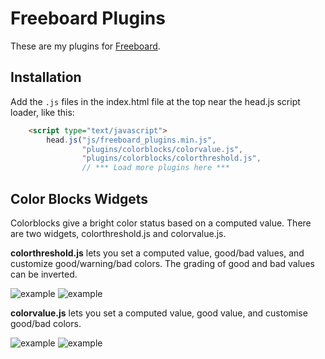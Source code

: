 Freeboard Plugins
=================

These are my plugins for [Freeboard][fb]. 

[fb]: https://github.com/Freeboard/freeboard

## Installation

Add the `.js` files in the index.html file at the top near the head.js script 
loader, like this:
```html
    <script type="text/javascript">
        head.js("js/freeboard_plugins.min.js",
                "plugins/colorblocks/colorvalue.js",
                "plugins/colorblocks/colorthreshold.js",
                // *** Load more plugins here ***
```

## Color Blocks Widgets
Colorblocks give a bright color status based on a computed value. There are two
widgets, colorthreshold.js and colorvalue.js.

__colorthreshold.js__ lets you set a computed value, good/bad values, and customize
good/warning/bad colors. The grading of good and bad values can be inverted.

![example](https://user-images.githubusercontent.com/35010457/34471180-c2814a48-eef6-11e7-9180-571ecae1c6b8.png)
![example](https://user-images.githubusercontent.com/35010457/34471177-c20178d6-eef6-11e7-9efc-5b1f4034a27f.png)

__colorvalue.js__ lets you set a computed value, good value, and customise good/bad
colors.

![example](https://user-images.githubusercontent.com/35010457/34471179-c2588432-eef6-11e7-860e-91e4e4de1c36.png)
![example](https://user-images.githubusercontent.com/35010457/34471178-c22d8098-eef6-11e7-8d18-33ccfe44378a.png)



